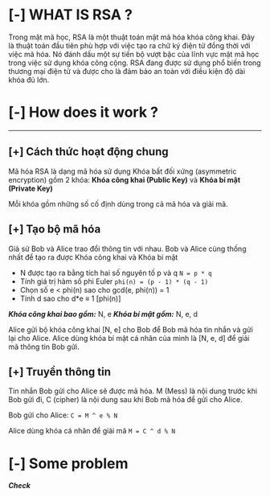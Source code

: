 # [-]   WHAT IS RSA ?

Trong mật mã học, RSA là một thuật toán mật mã hóa khóa công khai. Đây là thuật toán đầu tiên phù hợp với việc tạo ra chữ ký điện tử đồng thời với việc mã hóa. Nó đánh dấu một sự tiến bộ vượt bậc của lĩnh vực mật mã học trong việc sử dụng khóa công cộng. RSA đang được sử dụng phổ biến trong thương mại điện tử và được cho là đảm bảo an toàn với điều kiện độ dài khóa đủ lớn.
# [-]   How does it work ?
***
## [+] Cách thức hoạt động chung

Mã hóa RSA là dạng mã hóa sử dụng Khóa bất đối xứng (asymmetric encryption) gồm 2 khóa: **Khóa công khai (Public Key)** và **Khóa bí mật (Private Key)**

Mỗi khóa gồm những số cố định dùng trong cả mã hóa và giải mã.
## [+] Tạo bộ mã hóa

Giả sử Bob và Alice trao đổi thông tin với nhau. Bob và Alice cùng thống nhất để tạo ra được Khóa công khai và Khóa bí mật
* N được tạo ra bằng tích hai số nguyên tố p và q ```N = p * q```
* Tính giá trị hàm số phi Euler ```phi(n) = (p - 1) * (q - 1)```
* Chọn số e < phi(n) sao cho gcd(e, phi(n)) = 1
* Tính d sao cho d*e ≡ 1 [phi(n)]

**_Khóa công khai bao gồm:_** N, e
**_Khóa bí mật gồm:_** N, e, d

Alice gửi bộ khóa công khai [N, e] cho Bob để Bob mã hóa tin nhắn và gửi lại cho Alice. Alice dùng khóa bí mật cá nhân của mình là [N, e, d] để giải mã thông tin Bob gửi.
## [+] Truyền thông tin

Tin nhắn Bob gửi cho Alice sẽ được mã hóa. M (Mess) là nội dung trước khi Bob gửi đi, C (cipher) là nội dung sau khi Bob mã hóa để gửi cho Alice.

Bob gửi cho Alice: ```C = M ^ e % N```

Alice dùng khóa cá nhân để giải mã ```M = C ^ d % N```

# [-]   Some problem 
**_Check_**
